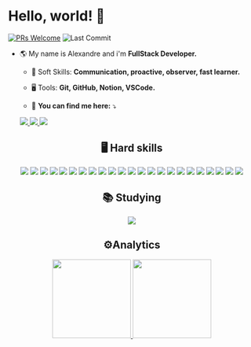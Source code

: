 

#  Hello, world! 🤙
  [![PRs Welcome](https://img.shields.io/badge/PRs-welcome-purple.svg?style=flat&logo=github)](https://github.com/alexandrearaujoo)
  <img alt="Last Commit" src="https://img.shields.io/github/last-commit/alexandrearaujoo/alexandrearaujoo?logo=markdown&label=LAST+UPDATE&color=purple&style=flat" />


- 🌎  My name is Alexandre and i'm **FullStack Developer.**

  - 🧬 Soft Skills: **Communication, proactive, observer, fast learner.**

  - 🖥️  Tools:  **Git, GitHub, Notion, VSCode.**
 
  - 📧  **You can find me here:**  ⤵️

  <div> 
   <a href="https://www.linkedin.com/in/alexandrearaujoo/" target="blank">
    <img src="https://img.shields.io/badge/-LinkedIn-%230077B5?style=for-the-badge&logo=linkedin&logoColor=white" target="blank">
   </a> 
   <a href="https://alexandre-araujo.vercel.app/" target="blank">
     <img src="https://img.shields.io/badge/Portfolio-%23000000.svg?style=for-the-badge&logo=firefox&logoColor=#FF7139 target="blank"/>
   </a>
   <a href="alexandre01393@gmail.com">
     <img src="https://img.shields.io/badge/Gmail-D14836?style=for-the-badge&logo=gmail&logoColor=white"/>
   </a>
 </div>
  
  <div align="center">
  <h2> 🖥️ Hard skills </h2>
	
  <img src="https://img.shields.io/badge/-html-E34F26?logo=html5&logoColor=white&style=for-the-badge" />
  <img src="https://img.shields.io/badge/-css-1572B6?logo=css3&logoColor=white&style=for-the-badge" />
  <img src="https://img.shields.io/badge/-javascript-F7DF1E?logo=javascript&logoColor=white&style=for-the-badge" />
  <img src="https://img.shields.io/badge/-reactjs-61DAFB?logo=react&logoColor=white&style=for-the-badge" />
  <img src="https://img.shields.io/badge/Next-black?style=for-the-badge&logo=next.js&logoColor=white" />
  <img src="https://img.shields.io/badge/-typescrypt-3178C6?logo=typescript&logoColor=white&style=for-the-badge" />
  <img src="https://img.shields.io/badge/-styled components-DB7093?logo=styled-components&logoColor=white&style=for-the-badge" />
  <img src="https://img.shields.io/badge/-nodejs-339933?logo=node.js&logoColor=white&style=for-the-badge" />
  <img src="https://img.shields.io/badge/-express-000000?logo=express&logoColor=white&style=for-the-badge" />
  <img src="https://img.shields.io/badge/-typeorm-FE0902?logo=typescript&logoColor=white&style=for-the-badge" />
  <img src="https://img.shields.io/badge/-python-3776AB?logo=python&logoColor=white&style=for-the-badge" />
  <img src="https://img.shields.io/badge/-django-092E20?logo=django&logoColor=white&style=for-the-badge" />
  <img src="https://img.shields.io/badge/-postgresql-4169E1?logo=postgresql&logoColor=white&style=for-the-badge" />
  <img src="https://img.shields.io/badge/-docker-2496ED?logo=docker&logoColor=white&style=for-the-badge" />
  <img src="https://img.shields.io/badge/-vercel-000000?logo=vercel&logoColor=white&style=for-the-badge" />
  <img src="https://img.shields.io/badge/-heroku-430098?logo=heroku&logoColor=white&style=for-the-badge" />
  <img src="https://img.shields.io/badge/-insomnia-4000BF?logo=insomnia&logoColor=white&style=for-the-badge" />
  <img src="https://img.shields.io/badge/-trello-0052CC?logo=trello&logoColor=white&style=for-the-badge" />
  <img src="https://img.shields.io/badge/-npm-CB3837?logo=npm&logoColor=white&style=for-the-badge" />
  <img src="https://img.shields.io/badge/-yarn-2C8EBB?logo=yarn&logoColor=white&style=for-the-badge" />
  <img src="https://img.shields.io/badge/-jwt-000000?logo=JSON Web Tokens&logoColor=white&style=for-the-badge" />
  <img src="https://img.shields.io/badge/-vscode-007ACC?logo=Visual Studio Code&logoColor=white&style=for-the-badge" />
  <img src="https://img.shields.io/badge/-notion-000000?logo=notion&logoColor=white&style=for-the-badge" />
</div>

<div align="center">
  <h2> 📚 Studying </h2>
	<img src="https://img.shields.io/badge/Prisma-3982CE?style=for-the-badge&logo=Prisma&logoColor=white" />

</div>
    
  ##
	
<div align="center">
  <h2> ⚙️Analytics </h2>

  <a href="https://github.com/alexandrearaujoo">
  <img height="160em" src="https://github-readme-stats.vercel.app/api?username=alexandrearaujoo&show_icons=true&theme=midnight-purple&include_all_commits=true&count_private=true"/>
  <img height="160em" src="https://github-readme-stats.vercel.app/api/top-langs/?username=alexandrearaujoo&layout=compact&langs_count=7&theme=midnight-purple"/>
</div>
  


